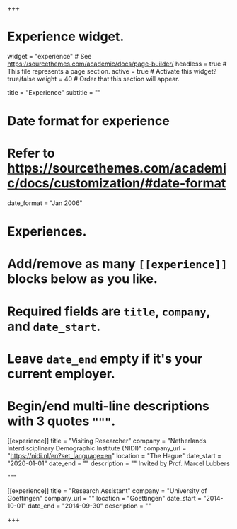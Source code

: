 +++
# Experience widget.
widget = "experience"  # See https://sourcethemes.com/academic/docs/page-builder/
headless = true  # This file represents a page section.
active = true  # Activate this widget? true/false
weight = 40  # Order that this section will appear.

title = "Experience"
subtitle = ""

# Date format for experience
#   Refer to https://sourcethemes.com/academic/docs/customization/#date-format
date_format = "Jan 2006"

# Experiences.
#   Add/remove as many `[[experience]]` blocks below as you like.
#   Required fields are `title`, `company`, and `date_start`.
#   Leave `date_end` empty if it's your current employer.
#   Begin/end multi-line descriptions with 3 quotes `"""`.
[[experience]]
  title = "Visiting Researcher"
  company = "Netherlands Interdisciplinary Demographic Institute (NIDI)"
  company_url = "https://nidi.nl/en?set_language=en"
  location = "The Hague"
  date_start = "2020-01-01"
  date_end = ""
  description = ""
  Invited by Prof. Marcel Lubbers
  
  """

[[experience]]
  title = "Research Assistant"
  company = "University of Goettingen"
  company_url = ""
  location = "Goettingen"
  date_start = "2014-10-01"
  date_end = "2014-09-30"
  description = ""

+++
